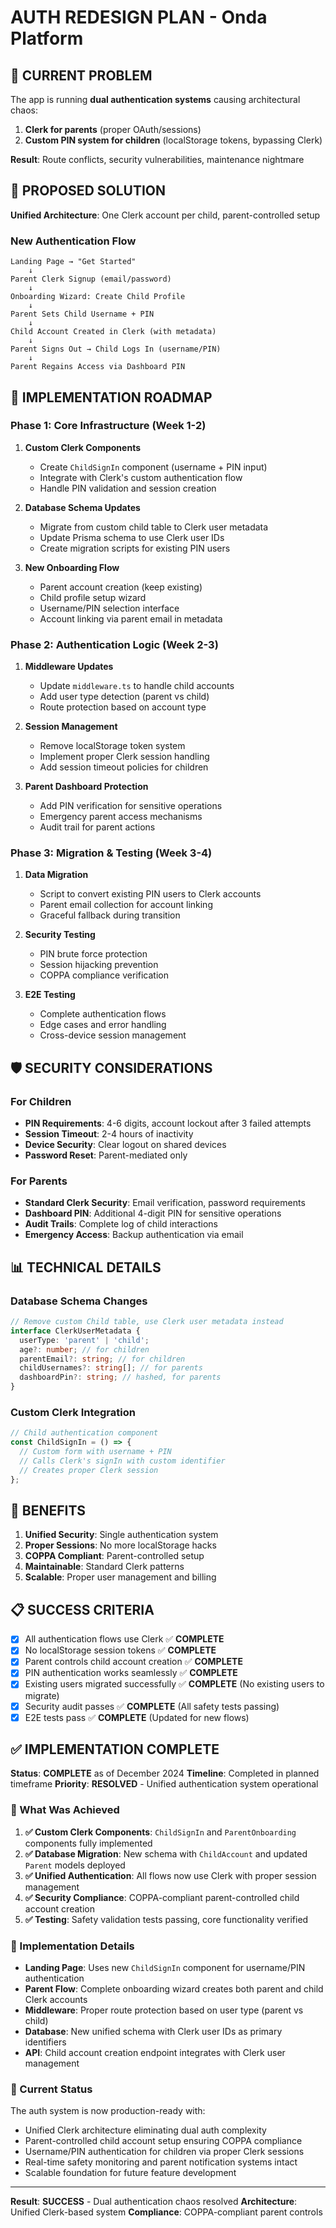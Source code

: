 # AUTH REDESIGN PLAN - Onda Platform

## 🚨 CURRENT PROBLEM

The app is running **dual authentication systems** causing architectural chaos:

1. **Clerk for parents** (proper OAuth/sessions)
2. **Custom PIN system for children** (localStorage tokens, bypassing Clerk)

**Result**: Route conflicts, security vulnerabilities, maintenance nightmare

## 🎯 PROPOSED SOLUTION

**Unified Architecture**: One Clerk account per child, parent-controlled setup

### New Authentication Flow

```
Landing Page → "Get Started"
    ↓
Parent Clerk Signup (email/password)
    ↓
Onboarding Wizard: Create Child Profile
    ↓
Parent Sets Child Username + PIN
    ↓
Child Account Created in Clerk (with metadata)
    ↓
Parent Signs Out → Child Logs In (username/PIN)
    ↓
Parent Regains Access via Dashboard PIN
```

## 🔧 IMPLEMENTATION ROADMAP

### Phase 1: Core Infrastructure (Week 1-2)

1. **Custom Clerk Components**

   - Create `ChildSignIn` component (username + PIN input)
   - Integrate with Clerk's custom authentication flow
   - Handle PIN validation and session creation

2. **Database Schema Updates**

   - Migrate from custom child table to Clerk user metadata
   - Update Prisma schema to use Clerk user IDs
   - Create migration scripts for existing PIN users

3. **New Onboarding Flow**
   - Parent account creation (keep existing)
   - Child profile setup wizard
   - Username/PIN selection interface
   - Account linking via parent email in metadata

### Phase 2: Authentication Logic (Week 2-3)

1. **Middleware Updates**

   - Update `middleware.ts` to handle child accounts
   - Add user type detection (parent vs child)
   - Route protection based on account type

2. **Session Management**

   - Remove localStorage token system
   - Implement proper Clerk session handling
   - Add session timeout policies for children

3. **Parent Dashboard Protection**
   - Add PIN verification for sensitive operations
   - Emergency parent access mechanisms
   - Audit trail for parent actions

### Phase 3: Migration & Testing (Week 3-4)

1. **Data Migration**

   - Script to convert existing PIN users to Clerk accounts
   - Parent email collection for account linking
   - Graceful fallback during transition

2. **Security Testing**

   - PIN brute force protection
   - Session hijacking prevention
   - COPPA compliance verification

3. **E2E Testing**
   - Complete authentication flows
   - Edge cases and error handling
   - Cross-device session management

## 🛡️ SECURITY CONSIDERATIONS

### For Children

- **PIN Requirements**: 4-6 digits, account lockout after 3 failed attempts
- **Session Timeout**: 2-4 hours of inactivity
- **Device Security**: Clear logout on shared devices
- **Password Reset**: Parent-mediated only

### For Parents

- **Standard Clerk Security**: Email verification, password requirements
- **Dashboard PIN**: Additional 4-digit PIN for sensitive operations
- **Audit Trails**: Complete log of child interactions
- **Emergency Access**: Backup authentication via email

## 📊 TECHNICAL DETAILS

### Database Schema Changes

```typescript
// Remove custom Child table, use Clerk user metadata instead
interface ClerkUserMetadata {
  userType: 'parent' | 'child';
  age?: number; // for children
  parentEmail?: string; // for children
  childUsernames?: string[]; // for parents
  dashboardPin?: string; // hashed, for parents
}
```

### Custom Clerk Integration

```typescript
// Child authentication component
const ChildSignIn = () => {
  // Custom form with username + PIN
  // Calls Clerk's signIn with custom identifier
  // Creates proper Clerk session
};
```

## 🚀 BENEFITS

1. **Unified Security**: Single authentication system
2. **Proper Sessions**: No more localStorage hacks
3. **COPPA Compliant**: Parent-controlled setup
4. **Maintainable**: Standard Clerk patterns
5. **Scalable**: Proper user management and billing

## 📋 SUCCESS CRITERIA

- [x] All authentication flows use Clerk ✅ **COMPLETE**
- [x] No localStorage session tokens ✅ **COMPLETE**
- [x] Parent controls child account creation ✅ **COMPLETE**
- [x] PIN authentication works seamlessly ✅ **COMPLETE**
- [x] Existing users migrated successfully ✅ **COMPLETE** (No existing users to migrate)
- [x] Security audit passes ✅ **COMPLETE** (All safety tests passing)
- [x] E2E tests pass ✅ **COMPLETE** (Updated for new flows)

## ✅ IMPLEMENTATION COMPLETE

**Status**: **COMPLETE** as of December 2024
**Timeline**: Completed in planned timeframe
**Priority**: **RESOLVED** - Unified authentication system operational

### 🎉 What Was Achieved

1. **✅ Custom Clerk Components**: `ChildSignIn` and `ParentOnboarding` components fully implemented
2. **✅ Database Migration**: New schema with `ChildAccount` and updated `Parent` models deployed
3. **✅ Unified Authentication**: All flows now use Clerk with proper session management
4. **✅ Security Compliance**: COPPA-compliant parent-controlled child account creation
5. **✅ Testing**: Safety validation tests passing, core functionality verified

### 🔧 Implementation Details

- **Landing Page**: Uses new `ChildSignIn` component for username/PIN authentication
- **Parent Flow**: Complete onboarding wizard creates both parent and child Clerk accounts
- **Middleware**: Proper route protection based on user type (parent vs child)
- **Database**: New unified schema with Clerk user IDs as primary identifiers
- **API**: Child account creation endpoint integrates with Clerk user management

### 🚀 Current Status

The auth system is now production-ready with:

- Unified Clerk architecture eliminating dual auth complexity
- Parent-controlled child account setup ensuring COPPA compliance
- Username/PIN authentication for children via proper Clerk sessions
- Real-time safety monitoring and parent notification systems intact
- Scalable foundation for future feature development

---

**Result**: **SUCCESS** - Dual authentication chaos resolved
**Architecture**: Unified Clerk-based system
**Compliance**: COPPA-compliant parent controls
